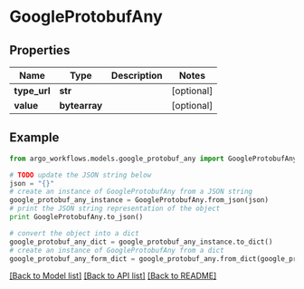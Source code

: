 # GoogleProtobufAny


## Properties

Name | Type | Description | Notes
------------ | ------------- | ------------- | -------------
**type_url** | **str** |  | [optional] 
**value** | **bytearray** |  | [optional] 

## Example

```python
from argo_workflows.models.google_protobuf_any import GoogleProtobufAny

# TODO update the JSON string below
json = "{}"
# create an instance of GoogleProtobufAny from a JSON string
google_protobuf_any_instance = GoogleProtobufAny.from_json(json)
# print the JSON string representation of the object
print GoogleProtobufAny.to_json()

# convert the object into a dict
google_protobuf_any_dict = google_protobuf_any_instance.to_dict()
# create an instance of GoogleProtobufAny from a dict
google_protobuf_any_form_dict = google_protobuf_any.from_dict(google_protobuf_any_dict)
```
[[Back to Model list]](../README.md#documentation-for-models) [[Back to API list]](../README.md#documentation-for-api-endpoints) [[Back to README]](../README.md)


